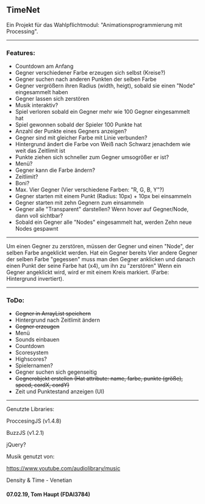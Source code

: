 ## TimeNet

Ein Projekt für das Wahlpflichtmodul: "Animationsprogrammierung mit Processing".

---

### Features:
 - Countdown am Anfang
 - Gegner verschiedener Farbe erzeugen sich selbst (Kreise?)
 - Gegner suchen nach anderen Punkten der selben Farbe
 - Gegner vergrößern ihren Radius (width, heigt), sobald sie einen "Node" eingesammelt haben
 - Gegner lassen sich zerstören
 - Musik interaktiv?
 - Spiel verloren sobald ein Gegner mehr wie 100 Gegner eingesammelt hat
 - Spiel gewonnen sobald der Spieler 100 Punkte hat
 - Anzahl der Punkte eines Gegners anzeigen?
 - Gegner sind mit gleicher Farbe mit Linie verbunden?
 - Hintergrund ändert die Farbe von Weiß nach Schwarz jenachdem wie weit das Zeitlimit ist
 - Punkte ziehen sich schneller zum Gegner umsogrößer er ist?
 - Menü?
 - Gegner kann die Farbe ändern?
 - Zeitlimit?
 - Boni?
 - Max. Vier Gegner (Vier verschiedene Farben: "R, G, B, Y"?)
 - Gegner starten mit einem Punkt (Radius: 10px) + 10px bei einsammeln
 - Gegner starten mit zehn Gegnern zum einsammeln
 - Gegner alle "Transparent" darstellen? Wenn hover auf Gegner/Node, dann voll sichtbar?
 - Sobald ein Gegner alle "Nodes" eingesammelt hat, werden Zehn neue Nodes gespawnt
 
---
 
Um einen Gegner zu zerstören, müssen der Gegner und einen "Node", der selben Farbe angeklickt werden.
Hat ein Gegner bereits Vier andere Gegner der selben Farbe "gegessen"
muss man den Gegner anklicken und danach einen Punkt der seine Farbe hat (x4), um ihn zu "zerstören"
Wenn ein Gegner angeklickt wird, wird er mit einem Kreis markiert. (Farbe: Hintergrund invertiert).

---

### ToDo:
 - ~~Gegner in ArrayList speichern~~
 - Hintergrund nach Zeitlimit ändern
 - ~~Gegner erzeugen~~
 - Menü
 - Sounds einbauen
 - Countdown
 - Scoresystem
 - Highscores?
 - Spielernamen?
 - Gegner suchen sich gegenseitig
 - ~~Gegnerobjekt erstellen (Hat attribute: name, farbe, punkte (größe), speed, cordX, cordY)~~
 - Zeit und Punktestand anzeigen (UI)

---

Genutzte Libraries:

ProccesingJS (v1.4.8)

BuzzJS (v1.2.1)

jQuery?



Musik genutzt von:

https://www.youtube.com/audiolibrary/music

Density & Time - Venetian




#### 07.02.19, Tom Haupt (FDAI3784)